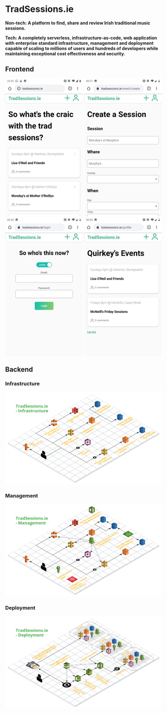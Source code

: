 # TradSessions.ie

**Non-tech: A platform to find, share and review Irish traditional music sessions.**

**Tech: A completely serverless, infrastructure-as-code, web application with enterprise standard infrastructure, management and deployment capable of scaling to millions of users and hundreds of developers while maintaining exceptional cost effectiveness and security.**

## Frontend

<img src="Readme/TradSessions.ie - Home.jpg" width="250">
<img src="Readme/TradSessions.ie - Create.jpg" width="250">
<img src="Readme/TradSessions.ie - Login.jpg" width="250">
<img src="Readme/TradSessions.ie - Profile.jpg" width="250">

## Backend

### Infrastructure

<img src="Readme/TradSessions.ie - Infrastructure.png">

### Management

<img src="Readme/TradSessions.ie - Management.png">

### Deployment

<img src="Readme/TradSessions.ie - Deployment.png">
